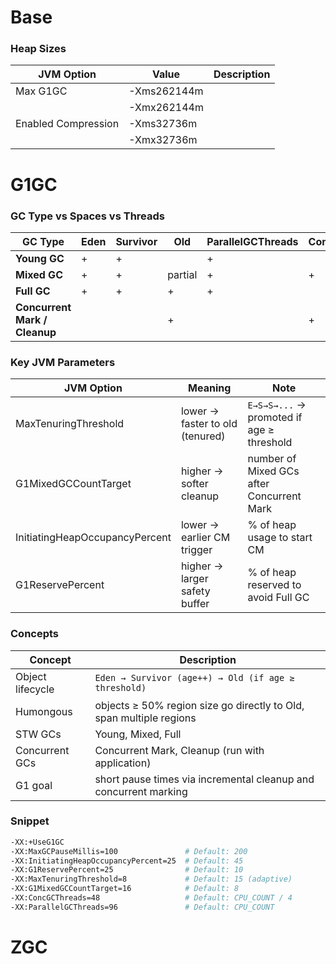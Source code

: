 # Base

### Heap Sizes

| JVM Option          | Value       | Description    |
|---------------------|-------------|----------------|
| Max G1GC            | -Xms262144m |                |
|                     | -Xmx262144m |                |
| Enabled Compression | -Xms32736m  |                |
|                     | -Xmx32736m  |                |

# G1GC

### GC Type vs Spaces vs Threads

| GC Type                       | Eden | Survivor | Old     | ParallelGCThreads | ConcGCThreads |
|-------------------------------|------|----------|---------|-------------------|---------------|
| **Young GC**                  |  +   |    +     |         |         +         |               |
| **Mixed GC**                  |  +   |    +     | partial |         +         |        +      |
| **Full GC**                   |  +   |    +     |    +    |         +         |               |
| **Concurrent Mark / Cleanup** |      |          |    +    |                   |        +      |

### Key JVM Parameters

| JVM Option                     | Meaning                          | Note                                     |
|-------------------------------|----------------------------------|------------------------------------------|
| MaxTenuringThreshold           | lower → faster to old (tenured) | `E→S→S→...` → promoted if age ≥ threshold |
| G1MixedGCCountTarget           | higher → softer cleanup         | number of Mixed GCs after Concurrent Mark |
| InitiatingHeapOccupancyPercent | lower → earlier CM trigger      | % of heap usage to start CM               |
| G1ReservePercent               | higher → larger safety buffer   | % of heap reserved to avoid Full GC       |

### Concepts

| Concept         | Description                                                                 |
|-----------------|-----------------------------------------------------------------------------|
| Object lifecycle| `Eden → Survivor (age++) → Old (if age ≥ threshold)`                        |
| Humongous       | objects ≥ 50% region size go directly to Old, span multiple regions         |
| STW GCs         | Young, Mixed, Full                                                           |
| Concurrent GCs  | Concurrent Mark, Cleanup (run with application)                             |
| G1 goal         | short pause times via incremental cleanup and concurrent marking            |

### Snippet

```bash
-XX:+UseG1GC
-XX:MaxGCPauseMillis=100               # Default: 200
-XX:InitiatingHeapOccupancyPercent=25  # Default: 45
-XX:G1ReservePercent=25                # Default: 10
-XX:MaxTenuringThreshold=8             # Default: 15 (adaptive)
-XX:G1MixedGCCountTarget=16            # Default: 8
-XX:ConcGCThreads=48                   # Default: CPU_COUNT / 4
-XX:ParallelGCThreads=96               # Default: CPU_COUNT
```

# ZGC
